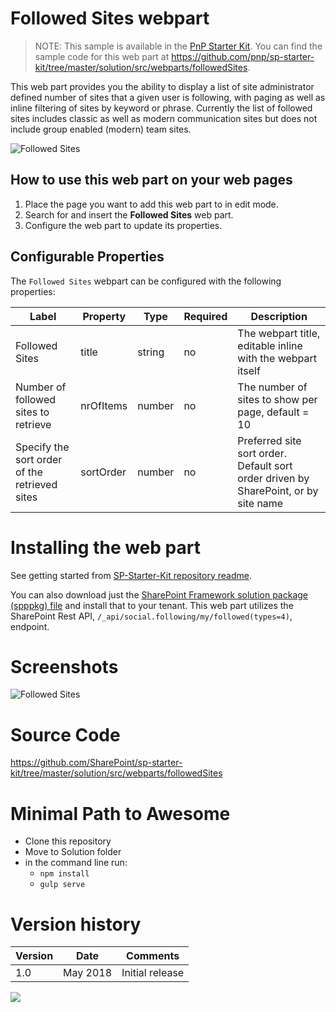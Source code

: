 # Followed Sites webpart

> NOTE: This sample is available in the [PnP Starter Kit](https://github.com/pnp/sp-starter-kit). You can find the sample code for this web part at https://github.com/pnp/sp-starter-kit/tree/master/solution/src/webparts/followedSites.


This web part provides you the ability to display a list of site administrator defined number of sites that a given user is following, with paging as well as inline filtering of sites by keyword or phrase. Currently the list of followed sites includes classic as well as modern communication sites but does not include group enabled (modern) team sites.

![Followed Sites](https://github.com/pnp/sp-starter-kit/raw/master/assets/images/components/part-followed-sites.gif)

## How to use this web part on your web pages

1. Place the page you want to add this web part to in edit mode.
2. Search for and insert the **Followed Sites** web part.
3. Configure the web part to update its properties.

## Configurable Properties

The `Followed Sites` webpart can be configured with the following properties:

| Label | Property | Type | Required | Description |
| ---- | ---- | ---- | ---- | ---- |
| Followed Sites | title | string | no | The webpart title, editable inline with the webpart itself |
| Number of followed sites to retrieve | nrOfItems | number | no | The number of sites to show per page, default = 10 |
| Specify the sort order of the retrieved sites | sortOrder | number | no | Preferred site sort order. Default sort order driven by SharePoint, or by site name |

# Installing the web part

See getting started from [SP-Starter-Kit repository readme](https://github.com/SharePoint/sp-starter-kit).

You can also download just the [SharePoint Framework solution package (spppkg) file](https://github.com/SharePoint/sp-starter-kit/blob/master/package/sharepoint-starter-kit.sppkg) and install that to your tenant. This web part utilizes the SharePoint Rest API, `/_api/social.following/my/followed(types=4)`, endpoint.

# Screenshots

![Followed Sites](https://github.com/pnp/sp-starter-kit/raw/master/assets/images/components/part-followed-sites.png)

# Source Code

https://github.com/SharePoint/sp-starter-kit/tree/master/solution/src/webparts/followedSites

# Minimal Path to Awesome

- Clone this repository
- Move to Solution folder
- in the command line run:
  - `npm install`
  - `gulp serve`

# Version history

Version|Date|Comments
-------|----|--------
1.0|May 2018|Initial release


<img src="https://telemetry.sharepointpnp.com/sp-dev-fx-webparts/samples/react-followed-sites" />